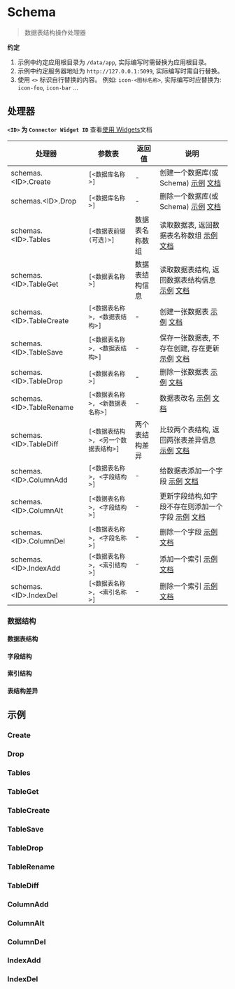 # Schema

<blockquote>
  <p>数据表结构操作处理器</p>
</blockquote>

**约定**

1. 示例中约定应用根目录为 `/data/app`, 实际编写时需替换为应用根目录。
2. 示例中约定服务器地址为 `http://127.0.0.1:5099`, 实际编写时需自行替换。
3. 使用 `<>` 标识自行替换的内容。 例如: `icon-<图标名称>`, 实际编写时应替换为: `icon-foo`, `icon-bar` ...

## 处理器

**`<ID>` 为 `Connector Widget ID`** 查看[使用 Widgets](../基础/使用Widgets)文档

| 处理器                    | 参数表                               | 返回值         | 说明                                                                                  |
| ------------------------- | ------------------------------------ | -------------- | ------------------------------------------------------------------------------------- |
| schemas.<ID\>.Create      | `[<数据库名称>]`                     | -              | 创建一个数据库(或 Schema) [示例](#create) [文档](./Schema/Create)                     |
| schemas.<ID\>.Drop        | `[<数据库名称>]`                     | -              | 删除一个数据库(或 Schema) [示例](#drop) [文档](./Schema/Drop)                         |
| schemas.<ID\>.Tables      | `[<数据表前缀(可选)>]`               | 数据表名称数组 | 读取数据表, 返回数据表名称数组 [示例](#tables) [文档](./Schema/Tables)                |
| schemas.<ID\>.TableGet    | `[<数据表名称>]`                     | 数据表结构信息 | 读取数据表结构, 返回数据表结构信息 [示例](#tableget) [文档](./Schema/TableGet)        |
| schemas.<ID\>.TableCreate | `[<数据表名称>, <数据表结构>]`       | -              | 创建一张数据表 [示例](#tablecreate) [文档](./Schema/TableCreate)                      |
| schemas.<ID\>.TableSave   | `[<数据表名称>, <数据表结构>]`       | -              | 保存一张数据表, 不存在创建, 存在更新 [示例](#tablesave) [文档](./Schema/TableSave)    |
| schemas.<ID\>.TableDrop   | `[<数据表名称>]`                     | -              | 删除一张数据表 [示例](#tabledrop) [文档](./Schema/TableDrop)                          |
| schemas.<ID\>.TableRename | `[<数据表名称>, <新数据表名称>]`     | -              | 数据表改名 [示例](#tablerename) [文档](./Schema/TableRename)                          |
| schemas.<ID\>.TableDiff   | `[<数据表结构>, <另一个数据表结构>]` | 两个表结构差异 | 比较两个表结构, 返回两张表差异信息 [示例](#tablediff) [文档](./Schema/TableDiff)      |
| schemas.<ID\>.ColumnAdd   | `[<数据表名称>, <字段结构>]`         | -              | 给数据表添加一个字段 [示例](#columnadd) [文档](./Schema/ColumnAdd)                    |
| schemas.<ID\>.ColumnAlt   | `[<数据表名称>, <字段结构>]`         | -              | 更新字段结构,如字段不存在则添加一个字段 [示例](#columnalt) [文档](./Schema/ColumnAlt) |
| schemas.<ID\>.ColumnDel   | `[<数据表名称>, <字段名称>]`         | -              | 删除一个字段 [示例](#columndel) [文档](./Schema/ColumnDel)                            |
| schemas.<ID\>.IndexAdd    | `[<数据表名称>, <索引结构>]`         | -              | 添加一个索引 [示例](#indexadd) [文档](./Schema/IndexAdd)                              |
| schemas.<ID\>.IndexDel    | `[<数据表名称>, <索引名称>]`         | -              | 删除一个索引 [示例](#indexdel) [文档](./Schema/IndexDel)                              |

### 数据结构

#### 数据表结构

#### 字段结构

#### 索引结构

#### 表结构差异

## 示例

### Create

### Drop

### Tables

### TableGet

### TableCreate

### TableSave

### TableDrop

### TableRename

### TableDiff

### ColumnAdd

### ColumnAlt

### ColumnDel

### IndexAdd

### IndexDel
